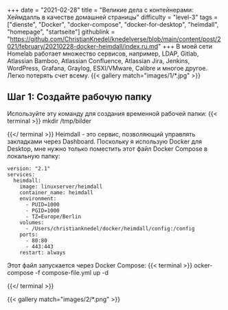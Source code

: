 +++
date = "2021-02-28"
title = "Великие дела с контейнерами: Хеймдалль в качестве домашней страницы"
difficulty = "level-3"
tags = ["dienste", "Docker", "docker-compose", "docker-for-desktop", "heimdall", "homepage", "startseite"]
githublink = "https://github.com/ChristianKnedel/knedelverse/blob/main/content/post/2021/february/20210228-docker-heimdall/index.ru.md"
+++
В моей сети Homelab работает множество сервисов, например, LDAP, Gitlab, Atlassian Bamboo, Atlassian Confluence, Atlassian Jira, Jenkins, WordPress, Grafana, Graylog, ESXI/VMware, Calibre и многое другое. Легко потерять счет всему.
{{< gallery match="images/1/*.jpg" >}}

## Шаг 1: Создайте рабочую папку
Используйте эту команду для создания временной рабочей папки:
{{< terminal >}}
mkdir /tmp/bilder

{{</ terminal >}}
Heimdall - это сервис, позволяющий управлять закладками через Dashboard. Поскольку я использую Docker для Desktop, мне нужно только поместить этот файл Docker Compose в локальную папку:
```
version: "2.1"
services:
  heimdall:
    image: linuxserver/heimdall
    container_name: heimdall
    environment:
      - PUID=1000
      - PGID=1000
      - TZ=Europe/Berlin
    volumes:
      - /Users/christianknedel/docker/heimdall/config:/config
    ports:
      - 80:80
      - 443:443
    restart: always

```
Этот файл запускается через Docker Compose:
{{< terminal >}}
ocker-compose -f compose-file.yml up -d

{{</ terminal >}}

{{< gallery match="images/2/*.png" >}}
